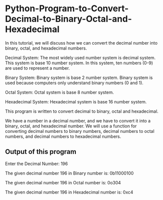 # Python-Program-to-Convert-Decimal-to-Binary-Octal-and-Hexadecimal

In this tutorial, we will discuss how we can convert the decimal number into binary, octal, and hexadecimal numbers.

Decimal System: The most widely used number system is decimal system. This system is base 10 number system. In this system, ten numbers (0-9) are used to represent a number.

Binary System: Binary system is base 2 number system. Binary system is used because computers only understand binary numbers (0 and 1).

Octal System: Octal system is base 8 number system.

Hexadecimal System: Hexadecimal system is base 16 number system.

This program is written to convert decimal to binary, octal and hexadecimal.

We have a number in a decimal number, and we have to convert it into a binary, octal, and hexadecimal number. We will use a function for converting decimal numbers to binary numbers, decimal numbers to octal numbers, and decimal numbers to hexadecimal numbers.

## Output of this program

Enter the Decimal Number:  196

The given decimal number 196 in Binary number is:  0b11000100

The given decimal number 196 in Octal number is:  0o304

The given decimal number 196 in Hexadecimal number is:  0xc4
